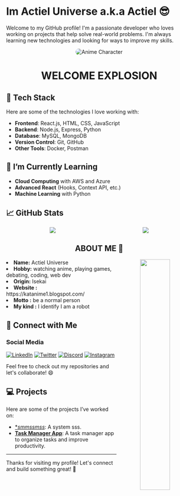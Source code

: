  # Im Actiel Universe a.k.a Actiel 😎

Welcome to my GitHub profile! I'm a passionate developer who loves working on projects that help solve real-world problems. I'm always learning new technologies and looking for ways to improve my skills.


 <p align="center">
  <img src="https://i.imgur.com/DhZsptC.png" alt="Anime Character" style="max-width: 80%; height: auto; border-radius: 10px;">
</p>

<h1 align="center">WELCOME EXPLOSION</h1>

## 🔧 Tech Stack

Here are some of the technologies I love working with:

- **Frontend**: React.js, HTML, CSS, JavaScript
- **Backend**: Node.js, Express, Python
- **Database**: MySQL, MongoDB
- **Version Control**: Git, GitHub
- **Other Tools**: Docker, Postman

## 🌱 I’m Currently Learning

- **Cloud Computing** with AWS and Azure
- **Advanced React** (Hooks, Context API, etc.)
- **Machine Learning** with Python
  
## 📈 GitHub Stats

<div style="display: flex; justify-content: space-around;">
  <img src="https://github-readme-stats.vercel.app/api?username=actiel001&show_icons=true&hide_title=true&hide=prs&count_private=true&include_all_commits=true&theme=radical" />
  <img src="https://github-readme-stats.vercel.app/api/top-langs/?username=actiel001&layout=compact&theme=radical" />
</div>

<div>
<h2 align="center"> ABOUT ME 🎃 </h2>
  <div align="center">
<img src="https://i.imgur.com/V7626Gy.png" align="right" width="40%">
  </div>
<li>
 <b>Name:</b> Actiel Universe
</li>
<li>
<b>Hobby:</b> watching anime, playing games, debating, coding, web dev
</li>
<li>
<b>Origin:</b> Isekai
</li>
<li>
<b>Website :</b> https://katanime1.blogspot.com/
</li>
<li>
<b>Motto :</b> be a normal person
</li>
<li>
<b>My kind :</b> I identify I am a robot
</li>

## 🔗 Connect with Me

### Social Media

[![LinkedIn](https://img.shields.io/badge/LinkedIn-0077B5?style=flat&logo=linkedin&logoColor=white)](https://www.linkedin.com/in/actiel001)
[![Twitter](https://img.shields.io/badge/Twitter-1DA1F2?style=flat&logo=twitter&logoColor=white)](https://twitter.com/actiel001)
[![Discord](https://img.shields.io/badge/Discord-5865F2?style=flat&logo=discord&logoColor=white)](https://discord.com/actiel001)
[![Instagram](https://img.shields.io/badge/Instagram-E4405F?style=flat&logo=instagram&logoColor=white)](https://instagram.com/actiel001)


Feel free to check out my repositories and let's collaborate! 😄

## 💻 Projects

Here are some of the projects I’ve worked on:

- [**smmssmss*](https://github.com/actiel001/): A system sss.
- [**Task Manager App**](https://github.com/actiel001/task-manager): A task manager app to organize tasks and improve productivity.

---

Thanks for visiting my profile! Let's connect and build something great! 🚀


